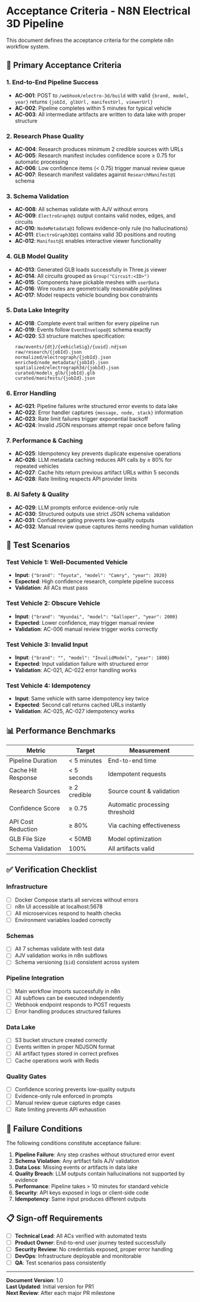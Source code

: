 # Acceptance Criteria - N8N Electrical 3D Pipeline

This document defines the acceptance criteria for the complete n8n workflow system.

## 🎯 Primary Acceptance Criteria

### 1. End-to-End Pipeline Success
- **AC-001**: POST to `/webhook/electro-3d/build` with valid `{brand, model, year}` returns `{jobId, glbUrl, manifestUrl, viewerUrl}` 
- **AC-002**: Pipeline completes within 5 minutes for typical vehicle
- **AC-003**: All intermediate artifacts are written to data lake with proper structure

### 2. Research Phase Quality
- **AC-004**: Research produces minimum 2 credible sources with URLs
- **AC-005**: Research manifest includes confidence score ≥ 0.75 for automatic processing
- **AC-006**: Low confidence items (< 0.75) trigger manual review queue
- **AC-007**: Research manifest validates against `ResearchManifest@1` schema

### 3. Schema Validation
- **AC-008**: All schemas validate with AJV without errors
- **AC-009**: `ElectroGraph@1` output contains valid nodes, edges, and circuits
- **AC-010**: `NodeMetadata@1` follows evidence-only rule (no hallucinations)
- **AC-011**: `ElectroGraph3D@1` contains valid 3D positions and routing
- **AC-012**: `Manifest@1` enables interactive viewer functionality

### 4. GLB Model Quality  
- **AC-013**: Generated GLB loads successfully in Three.js viewer
- **AC-014**: All circuits grouped as `Group("Circuit:<ID>")`
- **AC-015**: Components have pickable meshes with `userData`
- **AC-016**: Wire routes are geometrically reasonable polylines
- **AC-017**: Model respects vehicle bounding box constraints

### 5. Data Lake Integrity
- **AC-018**: Complete event trail written for every pipeline run
- **AC-019**: Events follow `EventEnvelope@1` schema exactly
- **AC-020**: S3 structure matches specification:
  ```
  raw/events/{dt}/{vehicleSig}/{uuid}.ndjson
  raw/research/{jobId}.json
  normalized/electrograph/{jobId}.json
  enriched/node_metadata/{jobId}.json
  spatialized/electrograph3d/{jobId}.json
  curated/models_glb/{jobId}.glb
  curated/manifests/{jobId}.json
  ```

### 6. Error Handling
- **AC-021**: Pipeline failures write structured error events to data lake
- **AC-022**: Error handler captures `{message, node, stack}` information
- **AC-023**: Rate limit failures trigger exponential backoff
- **AC-024**: Invalid JSON responses attempt repair once before failing

### 7. Performance & Caching
- **AC-025**: Idempotency key prevents duplicate expensive operations
- **AC-026**: LLM metadata caching reduces API calls by ≥ 80% for repeated vehicles
- **AC-027**: Cache hits return previous artifact URLs within 5 seconds
- **AC-028**: Rate limiting respects API provider limits

### 8. AI Safety & Quality
- **AC-029**: LLM prompts enforce evidence-only rule
- **AC-030**: Structured outputs use strict JSON schema validation
- **AC-031**: Confidence gating prevents low-quality outputs
- **AC-032**: Manual review queue captures items needing human validation

## 🧪 Test Scenarios

### Test Vehicle 1: Well-Documented Vehicle
- **Input**: `{"brand": "Toyota", "model": "Camry", "year": 2020}`
- **Expected**: High confidence research, complete pipeline success
- **Validation**: All ACs must pass

### Test Vehicle 2: Obscure Vehicle  
- **Input**: `{"brand": "Hyundai", "model": "Galloper", "year": 2000}`
- **Expected**: Lower confidence, may trigger manual review
- **Validation**: AC-006 manual review trigger works correctly

### Test Vehicle 3: Invalid Input
- **Input**: `{"brand": "", "model": "InvalidModel", "year": 1800}`
- **Expected**: Input validation failure with structured error
- **Validation**: AC-021, AC-022 error handling works

### Test Vehicle 4: Idempotency
- **Input**: Same vehicle with same idempotency key twice
- **Expected**: Second call returns cached URLs instantly
- **Validation**: AC-025, AC-027 idempotency works

## 📊 Performance Benchmarks

| Metric | Target | Measurement |
|--------|--------|-------------|
| Pipeline Duration | < 5 minutes | End-to-end time |
| Cache Hit Response | < 5 seconds | Idempotent requests |
| Research Sources | ≥ 2 credible | Source count & validation |
| Confidence Score | ≥ 0.75 | Automatic processing threshold |
| API Cost Reduction | ≥ 80% | Via caching effectiveness |
| GLB File Size | < 50MB | Model optimization |
| Schema Validation | 100% | All artifacts valid |

## ✅ Verification Checklist

### Infrastructure
- [ ] Docker Compose starts all services without errors
- [ ] n8n UI accessible at localhost:5678
- [ ] All microservices respond to health checks
- [ ] Environment variables loaded correctly

### Schemas
- [ ] All 7 schemas validate with test data
- [ ] AJV validation works in n8n subflows
- [ ] Schema versioning (`$id`) consistent across system

### Pipeline Integration
- [ ] Main workflow imports successfully in n8n
- [ ] All subflows can be executed independently
- [ ] Webhook endpoint responds to POST requests
- [ ] Error handling produces structured failures

### Data Lake
- [ ] S3 bucket structure created correctly
- [ ] Events written in proper NDJSON format
- [ ] All artifact types stored in correct prefixes
- [ ] Cache operations work with Redis

### Quality Gates
- [ ] Confidence scoring prevents low-quality outputs
- [ ] Evidence-only rule enforced in prompts
- [ ] Manual review queue captures edge cases
- [ ] Rate limiting prevents API exhaustion

## 🚫 Failure Conditions

The following conditions constitute acceptance failure:

1. **Pipeline Failure**: Any step crashes without structured error event
2. **Schema Violation**: Any artifact fails AJV validation
3. **Data Loss**: Missing events or artifacts in data lake
4. **Quality Breach**: LLM outputs contain hallucinations not supported by evidence
5. **Performance**: Pipeline takes > 10 minutes for standard vehicle
6. **Security**: API keys exposed in logs or client-side code
7. **Idempotency**: Same input produces different outputs

## 📋 Sign-off Requirements

- [ ] **Technical Lead**: All ACs verified with automated tests
- [ ] **Product Owner**: End-to-end user journey tested successfully  
- [ ] **Security Review**: No credentials exposed, proper error handling
- [ ] **DevOps**: Infrastructure deployable and monitorable
- [ ] **QA**: Test scenarios pass consistently

---

**Document Version**: 1.0  
**Last Updated**: Initial version for PR1  
**Next Review**: After each major PR milestone